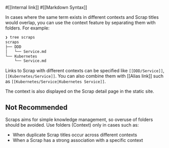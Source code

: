 #[[Internal link]] #[[Markdown Syntax]]

In cases where the same term exists in different contexts and Scrap titles would overlap, you can use the context feature by separating them with folders. For example:

```bash
❯ tree scraps
scraps
├── DDD
│   └── Service.md
└── Kubernetes
    └── Service.md
```

Links to Scrap with different contexts can be specified like `[[DDD/Service]]`, `[[Kubernetes/Service]]`. You can also combine them with [[Alias link]] such as `[[Kubernetes/Service|Kubernetes Service]]`.

The context is also displayed on the Scrap detail page in the static site.

## Not Recommended
Scraps aims for simple knowledge management, so overuse of folders should be avoided. Use folders (Context) only in cases such as:
- When duplicate Scrap titles occur across different contexts
- When a Scrap has a strong association with a specific context